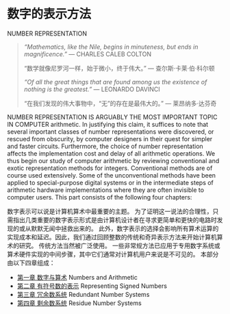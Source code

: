 # 数字的表示方法

NUMBER REPRESENTATION



> *“Mathematics, like the Nile, begins in minuteness, but ends in magnificence.”*    — CHARLES CALEB COLTON
>
> “数学就像尼罗河一样，始于微小，终于伟大。”  — 查尔斯·卡莱·伯·科尔顿
>
> *“Of all the great things that are found among us the existence of nothing is the greatest.”* — LEONARDO DAVINCI
>
> “在我们发现的伟大事物中，“无”的存在是最伟大的。”  — 莱昂纳多·达芬奇



NUMBER REPRESENTATION IS ARGUABLY THE MOST  IMPORTANT TOPIC IN COMPUTER arithmetic. In justifying this claim, it suffices to note that several important classes of number representations were discovered, or rescued from obscurity, by computer designers in their quest for simpler and faster circuits. Furthermore, the choice of number representation affects the implementation cost and delay of all arithmetic operations. We thus begin our study of computer arithmetic by reviewing conventional and exotic representation methods for integers. Conventional methods are of course used extensively. Some of the unconventional methods have been applied to special-purpose digital systems or in the intermediate steps of arithmetic hardware implementations where they are often invisible to computer users. This part consists of the following four chapters:

数字表示可以说是计算机算术中最重要的主题。 为了证明这一说法的合理性，只需指出几类重要的数字表示形式是由计算机设计者在寻求更简单和更快的电路时发现的或从默默无闻中拯救出来的。 此外，数字表示的选择会影响所有算术运算的实现成本和延迟。因此，我们通过回顾整数的传统和奇异表示方法来开始计算机算术的研究。 传统方法当然被广泛使用。 一些非常规方法已应用于专用数字系统或算术硬件实现的中间步骤，其中它们通常对计算机用户来说是不可见的。 本部分由以下四章组成：



-   [第一章 数字与算术](01.md) Numbers and Arithmetic
-   [第二章 有符号数的表示](02.md) Representing Signed Numbers
-   [第三章 冗余数系统](03.md) Redundant Number Systems
-   [第四章 剩余数系统](04.md) Residue Number Systems

